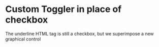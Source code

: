 # Custom Toggler in place of checkbox

The underline HTML tag is still a checkbox, but we superimpose a new graphical control
